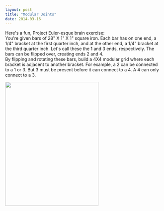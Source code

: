 ```yaml
---
layout: post
title: "Modular Joints"
date: 2014-03-16
---
```


Here's a fun, Project Euler-esque brain exercise:<br>
You're given bars of 28" X 1" X 1" square iron.
Each bar has on one end, a 1/4" bracket at the first quarter inch, and at the other end, a 1/4" bracket at the third quarter inch. Let's call these the 1 and 3 ends, respectively. The bars can be flipped over, creating ends 2 and 4.
<br>
By flipping and rotating these bars, build a 4X4 modular grid where each bracket is adjacent to another bracket. For example, a 2 can be connected to a 1 or 3. But 3 must be present before it can connect to a 4. A 4 can only connect to a 3.
</div><div class="container">
<img src="{{ site.baseurl }}media/grid.jpg" width="300" height="400">
</div>
<br>
